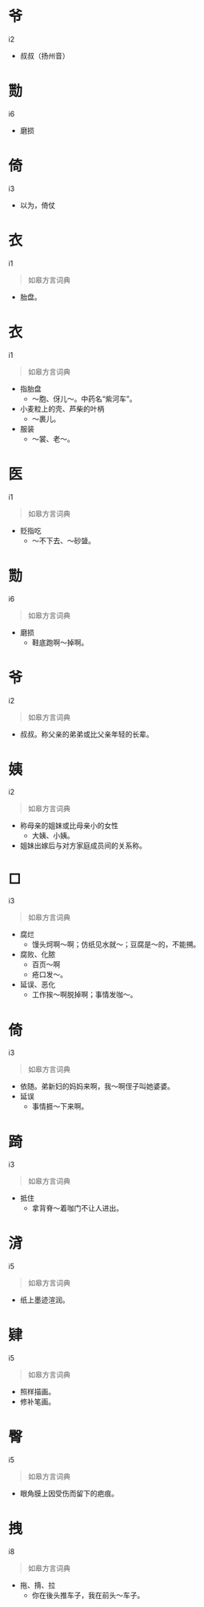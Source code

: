 # 爷
i2
- 叔叔（扬州音）

# 勚
i6
- 磨损
# 倚
i3
- 以为，倚仗

# 衣
i1
> 如皋方言词典
- 胎盘。

# 衣
i1
> 如皋方言词典
- 指胎盘
  - ～胞、伢儿～。中药名“紫河车”。
- 小麦粒上的壳、芦柴的叶柄
  - ～裹儿。
- 服装
  - ～裳、老～。

# 医
i1
> 如皋方言词典
- 贬指吃
  - ～不下去、～砂䀇。

# 勚
i6
> 如皋方言词典
- 磨损
  - 鞋底跑啊～掉啊。

# 爷
i2
> 如皋方言词典
- 叔叔。称父亲的弟弟或比父亲年轻的长辈。

# 姨
i2
> 如皋方言词典
- 称母亲的姐妹或比母亲小的女性
  - 大姨、小姨。
- 姐妹出嫁后与对方家庭成员间的关系称。

# □
i3
> 如皋方言词典
- 腐烂
  - 馒头炣啊～啊；仿纸见水就～；豆腐是～的，不能搠。
- 腐败、化脓
  - 百页～啊
  - 疮口发～。
- 延误、恶化
  - 工作挨～啊脱掉啊；事情发咖～。

# 倚
i3
> 如皋方言词典
- 依随。弟新妇的妈妈来啊，我～啊侄子叫她婆婆。
- 延误
  - 事情捱～下来啊。

# 踦
i3
> 如皋方言词典
- 抵住
  - 拿背脊～着咖门不让人进出。

# 浳
i5
> 如皋方言词典
- 纸上墨迹渲润。

# 肄
i5
> 如皋方言词典
- 照样描画。
- 修补笔画。

# 臀
i5
> 如皋方言词典
- 眼角膜上因受伤而留下的疤痕。

# 拽
i8
> 如皋方言词典
- 拖、揹、拉
  - 你在後头推车子，我在前头～车子。
